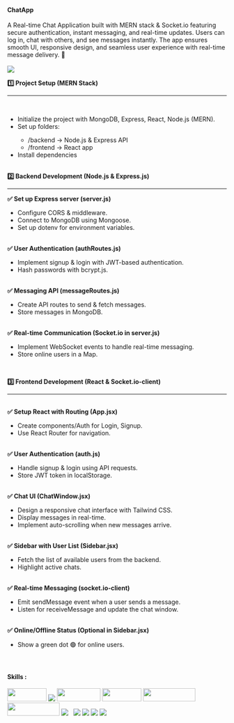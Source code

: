 <h4>ChatApp</h4> 
A Real-time Chat Application built with MERN stack & Socket.io featuring secure authentication, instant messaging, and real-time updates. Users can log in, chat with others, and see messages instantly. The app ensures smooth UI, responsive design, and seamless user experience with real-time message delivery. 🚀<br>
<br>

<img src="https://drive.google.com/file/d/1vsiXEnU7ha_kyaoC9qEochBEDS_NJlul/view?usp=drive_link" />
 
<b>1️⃣ Project Setup (MERN Stack)</b> <hr>
<br>
<ul>
  <li>Initialize the project with MongoDB, Express, React, Node.js (MERN).</li>
  <li>Set up folders:</li>
    <ul>
      <li>/backend → Node.js & Express API</li> 
      <li>/frontend → React app</li> 
    </ul>
  <li>Install dependencies</li>
</ul>
<br>
<b>2️⃣ Backend Development (Node.js & Express.js)</b> 
<hr>
<b>✅ Set up Express server (server.js)</b> <br>
<ul>
  <li>Configure CORS & middleware.</li>
  <li>Connect to MongoDB using Mongoose.</li>
  <li>Set up dotenv for environment variables.</li>
</ul>
<br>
<b>✅ User Authentication (authRoutes.js)</b> <br>
<ul>
  <li>Implement signup & login with JWT-based authentication.</li>
  <li>Hash passwords with bcrypt.js.</li>
</ul>
<br>
<b>✅ Messaging API (messageRoutes.js)</b><br> 
<ul>
  <li>Create API routes to send & fetch messages.</li>
  <li>Store messages in MongoDB.</li>
</ul> 
<br>
<b>✅ Real-time Communication (Socket.io in server.js)</b> <br>
<ul>
<li>Implement WebSocket events to handle real-time messaging.</li>
<li>Store online users in a Map.</li>
</ul>
<br>

<b>3️⃣ Frontend Development (React & Socket.io-client)</b> 
<hr>
<br>
<b>✅ Setup React with Routing (App.jsx)</b> <br>
<ul>
  <li>Create components/Auth for Login, Signup.</li> 
  <li>Use React Router for navigation.</li>
</ul> 
<br>
<b>✅ User Authentication (auth.js)</b> <br>
<ul>
<li>Handle signup & login using API requests.</li> 
<li>Store JWT token in localStorage.</li>
</ul>
<br>
<b>✅ Chat UI (ChatWindow.jsx)</b> <br>
<ul>
<li>Design a responsive chat interface with Tailwind CSS.</li> 
<li>Display messages in real-time.</li> 
<li>Implement auto-scrolling when new messages arrive.</li> 
</ul>
<br>
<b>✅ Sidebar with User List (Sidebar.jsx)</b> <br>
<ul>
  <li>Fetch the list of available users from the backend.</li>
  <li>Highlight active chats.</li>
</ul> 
<br>
<b>✅ Real-time Messaging (socket.io-client)</b> <br>
<ul>
<li>Emit sendMessage event when a user sends a message.</li> 
<li>Listen for receiveMessage and update the chat window.</li>
</ul>
<br>
<b>✅ Online/Offline Status (Optional in Sidebar.jsx)</b> 
<ul>
  <li>Show a green dot 🟢 for online users.
</li>
</ul>
<br>
<h4>Skills : </h4> 
<span><img src="https://img.shields.io/badge/-JavaScript-black?style=flat-square&logo=javascript" height="30px" width="90px"></span>
<span><img src="https://camo.githubusercontent.com/e3aef779877ecfad97fc1e213d3c449a685e6766c0c7fdca210802d4a1f59302/68747470733a2f2f696d672e736869656c64732e696f2f62616467652f536f636b65742e696f2d626c61636b3f7374796c653d666f722d7468652d6261646765266c6f676f3d736f636b65742e696f266261646765436f6c6f723d303130313031"></span>
<span><img src="https://img.shields.io/badge/-HTML5-E34F26?style=flat-square&logo=html5&logoColor=white" height="30px" width="100px"></span>
<span><img src="https://img.shields.io/badge/-CSS3-1572B6?style=flat-square&logo=css3" height="30px" width="90px" ></span>
<span><img src="https://img.shields.io/badge/Tailwind_CSS-e164e3?style=flat-square&logo=tailwindcss&logoColor=white" height="30px" width="120px" ></span>
<span><img src="https://img.shields.io/badge/RESTFULL_API--eeff6e?style=flat-square"
" height="30px" width="120px" ></span>
<span><img src="https://camo.githubusercontent.com/94d83dc5838e2784bee25fe9e019bc2fda128676f32cef2f06baa0f6f3849b8c/68747470733a2f2f696d672e736869656c64732e696f2f62616467652f6769742d2532334630353033332e7376673f7374796c653d666f722d7468652d6261646765266c6f676f3d676974266c6f676f436f6c6f723d7768697465"></span>  &nbsp; <span><img src="https://camo.githubusercontent.com/7e282220b8ec0dd29cf99be1c0f5e82d74a42bc84ed834ee6afd86b4bad3bfee/68747470733a2f2f696d672e736869656c64732e696f2f62616467652f6769746875622d2532333132313031312e7376673f7374796c653d666f722d7468652d6261646765266c6f676f3d676974687562266c6f676f436f6c6f723d7768697465" ></span>
<span><img src="https://camo.githubusercontent.com/f93e05694a6f01f2f6a37713a454a942442a5ff2b33083891096a6f7e57842f8/68747470733a2f2f696d672e736869656c64732e696f2f62616467652f72656163742d2532333230323332612e7376673f7374796c653d666f722d7468652d6261646765266c6f676f3d7265616374266c6f676f436f6c6f723d253233363144414642"></span>
<span><img src="https://camo.githubusercontent.com/fd00f5fb76a02f6093a50142c52193fa6353f4a1b5199827c57cbe99d611b532/68747470733a2f2f696d672e736869656c64732e696f2f62616467652f4e504d2d2532334342333833372e7376673f7374796c653d666f722d7468652d6261646765266c6f676f3d6e706d266c6f676f436f6c6f723d7768697465"></span>
<span><img src="https://camo.githubusercontent.com/ec9b2bbaccf6915a29050ce24c10cd9b481b0c41b0bf5194add3e69f49a9be3c/68747470733a2f2f696d672e736869656c64732e696f2f62616467652f4d6f6e676f44422d2532333465613934622e7376673f7374796c653d666f722d7468652d6261646765266c6f676f3d6d6f6e676f6462266c6f676f436f6c6f723d7768697465"></span>

